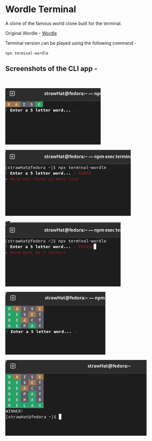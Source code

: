 # Wordle Terminal

A clone of the famous world clone built for the terminal.

Original Wordle - [Wordle](https://www.powerlanguage.co.uk/wordle/)

Terminal version can be played using the following command -

`npx terminal-wordle `

## Screenshots of the CLI app -

<br>

![Screenshot 1](./assets/SS1.png)

![Screenshot 2](./assets/SS2.png)

![Screenshot 3](./assets/SS3.png)

![Screenshot 4](./assets/SS4.png)

![Screenshot 5](./assets/SS5.png)
